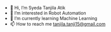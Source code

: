- 👋 Hi, I’m Syeda Tanjila Atik
- 👀 I’m interested in Robot Automation
- 🌱 I’m currently learning Machine Learning
- 📫 How to reach me tanjila.tanji15@gmail.com

